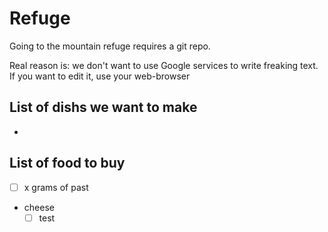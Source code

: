 # Refuge

Going to the mountain refuge requires a git repo. 

Real reason is: we don't want to use Google services to write freaking text. If you want to edit it, use your web-browser

## List of dishs we want to make

- 

## List of food to buy 

- [ ] x grams of past
- cheese
  - [ ] test
